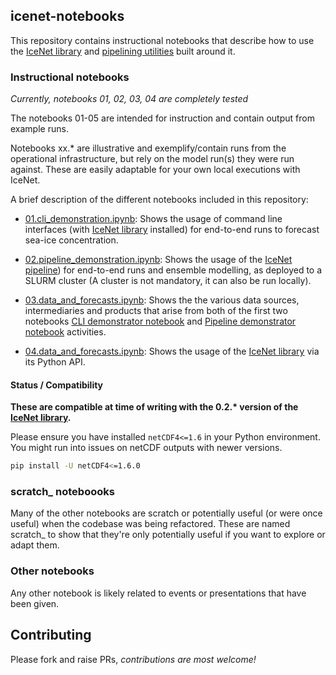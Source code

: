 ## icenet-notebooks

This repository contains instructional notebooks that describe how to use the [IceNet library](https://github.com/icenet-ai/icenet) and [pipelining utilities](https://github.com/icenet-ai/icenet-pipeline) built around it.

### Instructional notebooks

_Currently, notebooks 01, 02, 03, 04 are completely tested_

The notebooks 01-05 are intended for instruction and contain output from example runs.

Notebooks xx.\* are illustrative and exemplify/contain runs from the operational infrastructure, but rely on the model run(s) they were run against. These are easily adaptable for your own local executions with IceNet.

A brief description of the different notebooks included in this repository:

* [01.cli_demonstration.ipynb](01.cli_demonstration.ipynb): Shows the usage of command line interfaces (with [IceNet library](https://github.com/icenet-ai/icenet) installed) for end-to-end runs to forecast sea-ice concentration.

* [02.pipeline_demonstration.ipynb](02.pipeline_demonstration.ipynb): Shows the usage of the [IceNet pipeline](https://github.com/icenet-ai/icenet-pipeline)) for end-to-end runs and ensemble modelling, as deployed to a SLURM cluster (A cluster is not mandatory, it can also be run locally).

* [03.data_and_forecasts.ipynb](03.data_and_forecasts.ipynb): Shows the the various data sources, intermediaries and products that arise from both of the first two notebooks [CLI demonstrator notebook](01.cli_demonstration.ipynb) and [Pipeline demonstrator notebook](02.pipeline_demonstration.ipynb) activities.

* [04.data_and_forecasts.ipynb](04.library_usage.ipynb): Shows the usage of the [IceNet library](https://github.com/icenet-ai/icenet) via its Python API.

#### Status / Compatibility

__These are compatible at time of writing with the 0.2.\* version of the [IceNet library](https://github.com/icenet-ai/icenet).__

Please ensure you have installed `netCDF4<=1.6` in your Python environment. You might run into issues on netCDF outputs with newer versions.

```bash
pip install -U netCDF4<=1.6.0
```

### scratch\_ noteboooks

Many of the other notebooks are scratch or potentially useful (or were once useful) when the codebase was being refactored. These are named scratch\_ to show that they're only potentially useful if you want to explore or adapt them.

### Other notebooks

Any other notebook is likely related to events or presentations that have been given.

## Contributing

Please fork and raise PRs, _contributions are most welcome!_
